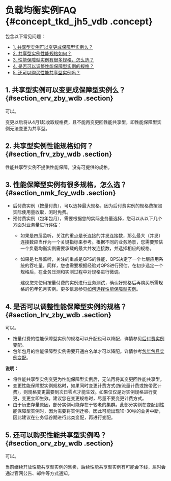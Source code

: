 # 负载均衡实例FAQ {#concept_tkd_jh5_vdb .concept}

包含以下常见问题：

-   [1. 共享型实例可以变更成保障型实例么？](#section_erv_zby_wdb)
-   [2. 共享型实例性能规格如何？](#section_frv_zby_wdb)
-   [3. 性能保障型实例有很多规格，怎么选？](#section_nmk_fcy_wdb)
-   [4. 是否可以调整性能保障型实例的规格？](#section_lrv_zby_wdb)
-   [5. 还可以购买性能共享型实例吗？](#section_orv_zby_wdb)

## 1. 共享型实例可以变更成保障型实例么？ {#section_erv_zby_wdb .section}

可以。

变更以后将从4月1起收取规格费，且不能再变更回性能共享型，即性能保障型实例无法变更为共享型。

## 2. 共享型实例性能规格如何？ {#section_frv_zby_wdb .section}

性能共享型实例不提供性能保障，没有可提供的规格。

## 3. 性能保障型实例有很多规格，怎么选？ {#section_nmk_fcy_wdb .section}

-   后付费实例（按量付费），可以选择最大规格，因为后付费实例的规格费按照实际使用量收取，闲时免费。
-   预付费实例（包年包月），需要根据您的实际业务量选择，您可以从以下几个方面对业务量进行评估：
    -   如果是四层监听，关注的重点是长连接的并发连接数，那么最大（并发）连接数应当作为一个关键指标来参考。根据不同的业务场景，您需要预估一个负载均衡实例需要承载的最大并发连接数，并选择相应的规格。
    -   如果是七层监听，关注的重点是QPS的性能，QPS决定了一个七层应用系统的吞吐量。同样，您也需要根据经验对QPS进行预估。在初步选定一个规格后，在业务压测和实测过程中对规格进行微调。

        建议您先使用按量付费的实例进行业务测试，确认好规格后再购买所需规格的包年包月实例。更多信息参见[如何选择性能保障型实例](../../../../cn.zh-CN/常见问题/常见问题/如何使用负载均衡性能保障型实例？.md#section_ifx_kcn_vdb)。


## 4. 是否可以调整性能保障型实例的规格？ {#section_lrv_zby_wdb .section}

可以。

-   按量付费的性能保障型实例的规格可以升配也可以降配，详情参见[后付费实例变配](../../../../cn.zh-CN/历史文档/用户指南（旧版控制台）/负载均衡实例/按量付费实例变配.md#)。
-   包年包月的性能保障型实例需要开通白名单才可以降配。详情参考[包年包月实例变配](../../../../cn.zh-CN/历史文档/用户指南（旧版控制台）/负载均衡实例/包年包月实例变配.md#)。

**说明：** 

-   将性能共享型实例变更为性能保障型实例后，无法再将其变更回性能共享型。
-   变更性能保障型实例规格时，如果同时变更计费方式\(按流量计费或按带宽计费\)，则规格变更需要到次日零点才能生效。如果仅仅是对实例规格进行变更，变更立即生效。建议您在变更规格时，尽量不要变更计费方式。
-   由于历史存量原因，部分实例可能存在于较老的集群。此部分实例在变配到性能保障型实例时，因为需要将实例迁移，因此可能出现10-30秒的业务中断，因此建议在业务低谷期进行此类变配，再进行变配。

## 5. 还可以购买性能共享型实例吗？ {#section_orv_zby_wdb .section}

可以。

当前继续开放性能共享型实例的售卖，后续性能共享型实例有可能会下线，届时会通过官网公告、邮件等方式通知。


